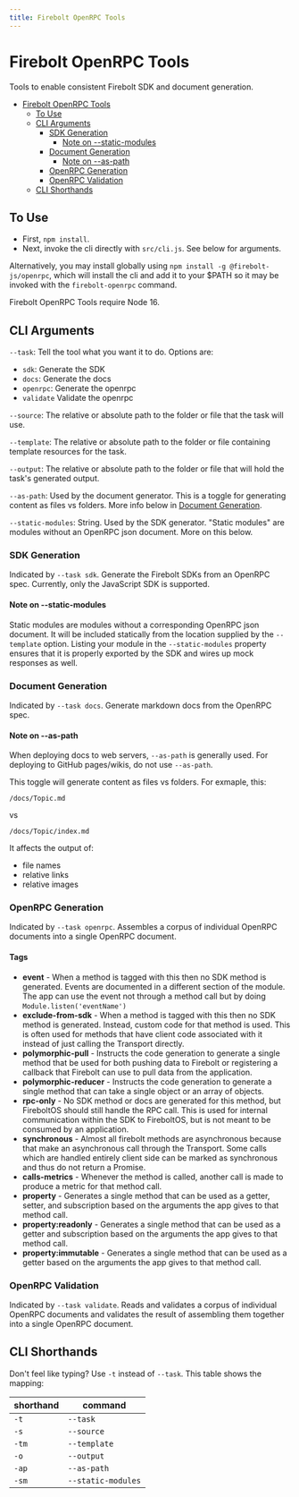 ```yaml
---
title: Firebolt OpenRPC Tools
---
```

# Firebolt OpenRPC Tools
Tools to enable consistent Firebolt SDK and document generation.

- [Firebolt OpenRPC Tools](#firebolt-openrpc-tools)
  - [To Use](#to-use)
  - [CLI Arguments](#cli-arguments)
    - [SDK Generation](#sdk-generation)
      - [Note on --static-modules](#note-on---static-modules)
    - [Document Generation](#document-generation)
      - [Note on --as-path](#note-on---as-path)
    - [OpenRPC Generation](#openrpc-generation)
    - [OpenRPC Validation](#openrpc-validation)
  - [CLI Shorthands](#cli-shorthands)

## To Use

  - First, `npm install`.
  - Next, invoke the cli directly with `src/cli.js`. See below for arguments.

Alternatively, you may install globally using `npm install -g @firebolt-js/openrpc`, which will install the cli and add it to your $PATH so it may be invoked with the `firebolt-openrpc` command.

Firebolt OpenRPC Tools require Node 16.

## CLI Arguments

`--task`: Tell the tool what you want it to do. Options are:

  - `sdk`: Generate the SDK
  - `docs`: Generate the docs
  - `openrpc`: Generate the openrpc
  - `validate` Validate the openrpc

`--source`: The relative or absolute path to the folder or file that the task will use.

`--template`: The relative or absolute path to the folder or file containing template resources for the task.

`--output`: The relative or absolute path to the folder or file that will hold the task's generated output.

`--as-path`: Used by the document generator. This is a toggle for generating content as files vs folders. More info below in [Document Generation](/#document-generation).

`--static-modules`: String. Used by the SDK generator. "Static modules" are modules without an OpenRPC json document. More on this below.

### SDK Generation

Indicated by `--task sdk`. Generate the Firebolt SDKs from an OpenRPC spec. Currently, only the JavaScript SDK is supported.

#### Note on --static-modules

Static modules are modules without a corresponding OpenRPC json document. It will be included statically from the location supplied by the `--template` option. Listing your module in the `--static-modules` property ensures that it is properly exported by the SDK and wires up mock responses as well.

### Document Generation

Indicated by `--task docs`. Generate markdown docs from the OpenRPC spec.

#### Note on --as-path

When deploying docs to web servers, `--as-path` is generally used. For deploying to GitHub pages/wikis, do not use `--as-path`.

This toggle will generate content as files vs folders. For exmaple, this:
```
/docs/Topic.md
```
vs
```
/docs/Topic/index.md
```
It affects the output of:

  - file names
  - relative links
  - relative images

### OpenRPC Generation

Indicated by `--task openrpc`. Assembles a corpus of individual OpenRPC documents into a single OpenRPC document.

#### Tags
* __event__ - When a method is tagged with this then no SDK method is generated. Events are documented in a different section of the module. The app can use the event not through a method call but by doing `Module.listen('eventName')`
* __exclude-from-sdk__ - When a method is tagged with this then no SDK method is generated. Instead, custom code for that method is used. This is often used for methods that have client code associated with it instead of just calling the Transport directly.
* __polymorphic-pull__ - Instructs the code generation to generate a single method that be used for both pushing data to Firebolt or registering a callback that Firebolt can use to pull data from the application.
* __polymorphic-reducer__ - Instructs the code generation to generate a single method that can take a single object or an array of objects.
* __rpc-only__ - No SDK method or docs are generated for this method, but FireboltOS should still handle the RPC call. This is used for internal communication within the SDK to FireboltOS, but is not meant to be consumed by an application.
* __synchronous__ - Almost all firebolt methods are asynchronous because that make an asynchronous call through the Transport. Some calls which are handled entirely client side can be marked as synchronous and thus do not return a Promise.
* __calls-metrics__ - Whenever the method is called, another call is made to produce a metric for that method call.
* __property__ - Generates a single method that can be used as a getter, setter, and subscription based on the arguments the app gives to that method call.
* __property:readonly__ - Generates a single method that can be used as a getter and subscription based on the arguments the app gives to that method call.
* __property:immutable__ - Generates a single method that can be used as a getter based on the arguments the app gives to that method call.

### OpenRPC Validation

Indicated by `--task validate`. Reads and validates a corpus of individual OpenRPC documents and validates the result of assembling them together into a single OpenRPC document.

## CLI Shorthands

Don't feel like typing? Use `-t` instead of `--task`. This table shows the mapping:

| shorthand | command            |
| --------- | ------------------ |
| `-t`      | `--task`           |
| `-s`      | `--source`         |
| `-tm`     | `--template`       |
| `-o`      | `--output`         |
| `-ap`     | `--as-path`        |
| `-sm`     | `--static-modules` |
